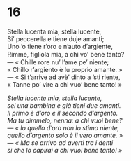 # 16  
  
Stella lucenta mia, stella lucente,  
Si’ peccerella e tiene duje amanti;  
Uno ’o tiene r’oro e n’auto d’argiente,  
Rimme, ﬁgliola mia, a chi vo’ bene tanto?  
— « Chille rore nu’ l’ame pe’ niente;  
« Chillo r’argiento è lu proprio amante. »  
— « Si t’arrive ad avè’ dinto a ’sti riente,  
« Tanne po’ vire a chi vuo’ bene tanto! »

*Stella lucente mia, stella lucente,  
sei una bambina e già tieni due amanti.  
Il primo è d’oro e il secondo d’argento.  
Ma tu dimmelo, nenna: a chi vuoi bene?  
— « Io quello d’oro non lo stimo niente,  
quello d’argento solo è il vero amante. »  
— « Ma se arrivo ad averti tra i denti  
sì che lo capirai a chi vuoi bene tanto! »*


